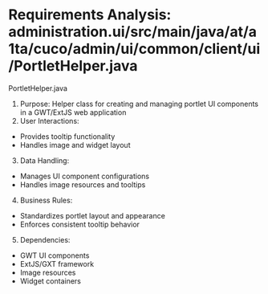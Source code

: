 # Requirements Analysis: administration.ui/src/main/java/at/a1ta/cuco/admin/ui/common/client/ui/PortletHelper.java

PortletHelper.java
1. Purpose: Helper class for creating and managing portlet UI components in a GWT/ExtJS web application
2. User Interactions:
- Provides tooltip functionality
- Handles image and widget layout
3. Data Handling:
- Manages UI component configurations
- Handles image resources and tooltips
4. Business Rules:
- Standardizes portlet layout and appearance
- Enforces consistent tooltip behavior
5. Dependencies:
- GWT UI components
- ExtJS/GXT framework
- Image resources
- Widget containers